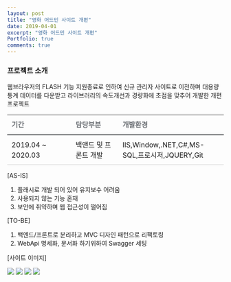 ```yaml
---
layout: post
title: "영화 어드민 사이트 개편"
date: 2019-04-01
excerpt: "영화 어드민 사이트 개편"
Portfolio: true
comments: true
---
```



### 프로젝트 소개

웹브라우저의 FLASH 기능 지원종료로 인하여 신규 관리자 사이트로 이전하며 대용량 통계 데이터를 다운받고 라이브러리의 속도개선과 경량화에 초점을 맞추어 개발한 개편 프로젝트

<table class="type09">
  <thead>
  <tr>
    <th scope="cols">기간</th>
    <th scope="cols">담당부분</th>
    <th scope="cols">개발환경</th>
  </tr>
  </thead>
  <tbody>
  <tr>
    <td>2019.04 ~ 2020.03</td>
    <td>백앤드 및 프론트 개발</td>
    <td>IIS,Window,.NET,C#,MS-SQL,프로시저,JQUERY,Git</td>
  </tr>

  </tbody>
</table>
[AS-IS]
<ol>
    <li>플래시로 개발 되어 있어 유지보수 어려움</li>
    <li>사용되지 않는 기능 혼재</li>
    <li>보안에 취약하며 웹 접근성이 떨어짐</li>
 
</ol>
[TO-BE]
<ol>
    <li>백엔드/프론트로 분리하고 MVC 디자인 패턴으로 리팩토링</li>
    <li>WebApi 명세화, 문서화 하기위하여 Swagger 세팅</li>
</ol>



[사이트 이미지]

<img src="{{ site.url }}/IMG/PortFolio/YES24/sktmobilemoviemain.PNG.PNG">
<img src="{{ site.url }}/IMG/PortFolio/YES24/sktwebmoviemain.PNG">

<img src="{{ site.url }}/IMG/PortFolio/YES24/sktmobilemoviecardlist.PNG.PNG">
<img src="{{ site.url }}/IMG/PortFolio/YES24/sktwebmoviecardlist.PNG">


<style>
table.type09 {
  border-collapse: collapse;
  text-align: left;
  line-height: 1.5;

}
table.type09 thead th {
  padding: 10px;
  font-weight: bold;
  vertical-align: top;
  color: #6a6e73;
  border-bottom: 3px solid #7f8183;
}
table.type09 tbody th {
  width: 150px;
  padding: 10px;
  font-weight: bold;
  vertical-align: top;
  border-bottom: 1px solid #ccc;
  background: #f3f6f7;
}
table.type09 td {
  width: 350px;
  padding: 10px;
  vertical-align: top;
  border-bottom: 1px solid #ccc;
}
</style>
